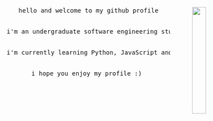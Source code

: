 <div align="center">
<img src="assets/ayaka.gif" width="25%" align="right" />
<pre>
hello and welcome to my github profile
  <br>
i'm an undergraduate software engineering student/cyber security researcher @ UoW
  <br>
i'm currently learning Python, JavaScript and React.js
  <br>
i hope you enjoy my profile :) 
</pre>
